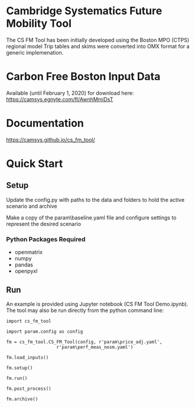 # Cambridge Systematics Future Mobility Tool

The CS FM Tool has been initially developed using the Boston MPO (CTPS) regional model
Trip tables and skims were converted into OMX format for a generic implemenation. 

# Carbon Free Boston Input Data
Available (until February 1, 2020) for download here: 
https://camsys.egnyte.com/fl/AwnhMmiDsT

# Documentation

https://camsys.github.io/cs_fm_tool/

# Quick Start

## Setup
Update the config.py with paths to the data and folders to hold the active scenario and archive

Make a copy of the param\baseline.yaml file and configure settings to represent the desired scenario

### Python Packages Required

- openmatrix
- numpy
- pandas
- openpyxl

## Run
An example is provided using Jupyter notebook (CS FM Tool Demo.ipynb). The tool may also be run directly from the python command line: 
````
import cs_fm_tool

import param.config as config

fm = cs_fm_tool.CS_FM_Tool(config, r'param\price_adj.yaml',
                   r'param\perf_meas_nosm.yaml')

fm.load_inputs()

fm.setup()

fm.run()

fm.post_process()

fm.archive()
````


